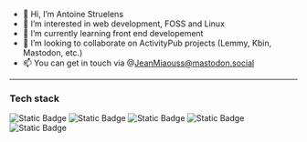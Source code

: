 - 👋 Hi, I’m Antoine Struelens
- 👀 I’m interested in web development, FOSS and Linux
- 🌱 I’m currently learning front end developement
- 🚀 I’m looking to collaborate on ActivityPub projects (Lemmy, Kbin, Mastodon, etc.) 
- 📫 You can get in touch via @JeanMiaouss@mastodon.social

***
### Tech stack
![Static Badge](https://img.shields.io/badge/-HTML5-label?logo=html5&labelColor=white&color=red) ![Static Badge](https://img.shields.io/badge/-CSS3-label?logo=css3&logoColor=blue&labelColor=white&color=blue) ![Static Badge](https://img.shields.io/badge/-Javascript-label?logo=javascript&logoColor=white&labelColor=yellow&color=grey) ![Static Badge](https://img.shields.io/badge/Webpack-label?logo=webpack&labelColor=white&color=grey) ![Static Badge](https://img.shields.io/badge/Vite-label?logo=vite&labelColor=white&color=grey)




<!---
Astrls/Astrls is a ✨ special ✨ repository because its `README.md` (this file) appears on your GitHub profile.
You can click the Preview link to take a look at your changes.
--->
